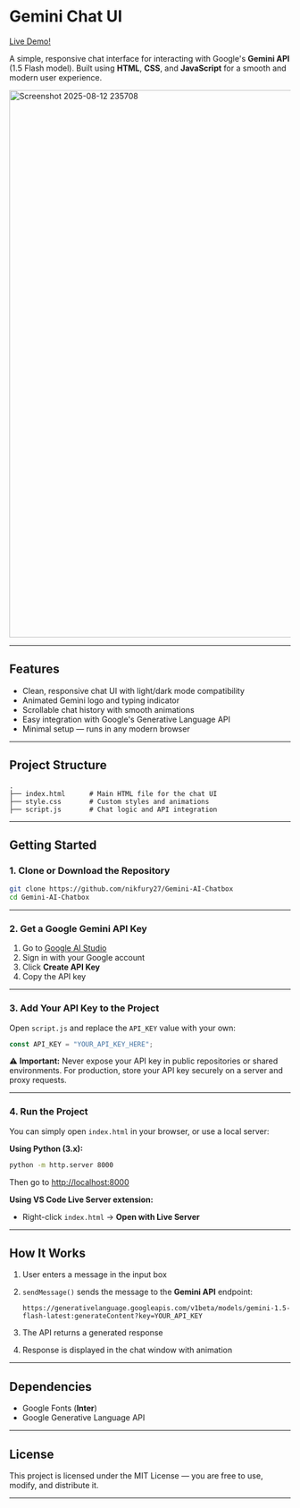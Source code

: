 # Gemini Chat UI

<a href="https://gemini-ai-chatbox.netlify.app/">Live Demo!</a>

A simple, responsive chat interface for interacting with Google's **Gemini API** (1.5 Flash model).
Built using **HTML**, **CSS**, and **JavaScript** for a smooth and modern user experience.

<img width="1266" height="979" alt="Screenshot 2025-08-12 235708" src="https://github.com/user-attachments/assets/16bccacb-b6a0-4400-b41f-5369a2cb8b7f" />

---

## Features

* Clean, responsive chat UI with light/dark mode compatibility
* Animated Gemini logo and typing indicator
* Scrollable chat history with smooth animations
* Easy integration with Google's Generative Language API
* Minimal setup — runs in any modern browser

---

## Project Structure

```
.
├── index.html      # Main HTML file for the chat UI
├── style.css       # Custom styles and animations
├── script.js       # Chat logic and API integration
```

---

## Getting Started

### 1. Clone or Download the Repository

```bash
git clone https://github.com/nikfury27/Gemini-AI-Chatbox
cd Gemini-AI-Chatbox
```

---

### 2. Get a Google Gemini API Key

1. Go to [Google AI Studio](https://aistudio.google.com/app/apikey)
2. Sign in with your Google account
3. Click **Create API Key**
4. Copy the API key

---

### 3. Add Your API Key to the Project

Open `script.js` and replace the `API_KEY` value with your own:

```javascript
const API_KEY = "YOUR_API_KEY_HERE";
```

⚠️ **Important:** Never expose your API key in public repositories or shared environments.
For production, store your API key securely on a server and proxy requests.

---

### 4. Run the Project

You can simply open `index.html` in your browser, or use a local server:

**Using Python (3.x):**

```bash
python -m http.server 8000
```

Then go to [http://localhost:8000](http://localhost:8000)

**Using VS Code Live Server extension:**

* Right-click `index.html` → **Open with Live Server**

---

## How It Works

1. User enters a message in the input box
2. `sendMessage()` sends the message to the **Gemini API** endpoint:

   ```
   https://generativelanguage.googleapis.com/v1beta/models/gemini-1.5-flash-latest:generateContent?key=YOUR_API_KEY
   ```
3. The API returns a generated response
4. Response is displayed in the chat window with animation

---

## Dependencies

* Google Fonts (**Inter**)
* Google Generative Language API

---

## License

This project is licensed under the MIT License — you are free to use, modify, and distribute it.

---
